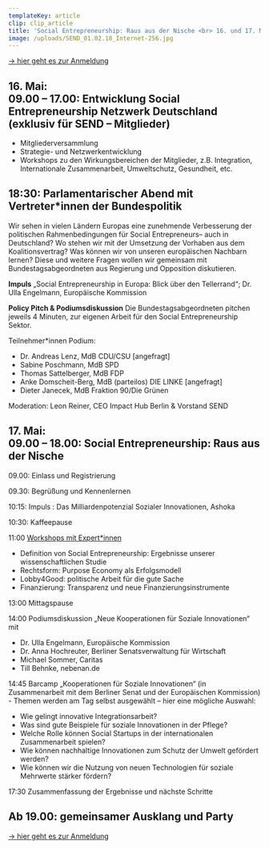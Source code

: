 ```yaml
---
templateKey: article
clip: clip_article
title: 'Social Entrepreneurship: Raus aus der Nische <br> 16. und 17. Mai in Berlin'
image: /uploads/SEND_01.02.18_Internet-256.jpg
---
```

[→ hier geht es zur Anmeldung](https://www.eventbrite.de/e/social-entrepreneurship-raus-aus-der-nische-tickets-58867434080)

## 16. Mai: <br> 09.00 – 17.00: Entwicklung Social Entrepreneurship Netzwerk Deutschland (exklusiv für SEND – Mitglieder)

* Mitgliederversammlung
* Strategie- und Netzwerkentwicklung
* Workshops zu den Wirkungsbereichen der Mitglieder, z.B. Integration, Internationale Zusammenarbeit, Umweltschutz, Gesundheit,  etc.

## 18:30: Parlamentarischer Abend mit Vertreter*innen der Bundespolitik

Wir sehen in vielen Ländern Europas eine zunehmende Verbesserung der politischen
Rahmenbedingungen für Social Entrepreneurs– auch in Deutschland? Wo stehen wir mit der
Umsetzung der Vorhaben aus dem Koalitionsvertrag? Was können wir von unseren europäischen
Nachbarn lernen? Diese und weitere Fragen wollen wir gemeinsam mit Bundestagsabgeordneten aus
Regierung und Opposition diskutieren.

**Impuls**
„Social Entrepreneurship in Europa: Blick über den Tellerrand“; Dr. Ulla Engelmann, Europäische Kommission

**Policy Pitch & Podiumsdiskussion**
Die Bundestagsabgeordneten pitchen jeweils 4 Minuten, zur eigenen Arbeit für den Social
Entrepreneurship Sektor.

Teilnehmer*innen Podium:

* Dr. Andreas Lenz, MdB CDU/CSU \[angefragt]
* Sabine Poschmann, MdB SPD
* Thomas Sattelberger, MdB FDP
* Anke Domscheit-Berg, MdB (parteilos) DIE LINKE \[angefragt]
* Dieter Janecek, MdB Fraktion 90/Die Grünen

Moderation: Leon Reiner, CEO Impact Hub Berlin & Vorstand SEND

## 17. Mai: <br> 09.00 – 18.00: Social Entrepreneurship: Raus aus der Nische

09.00: Einlass und Registrierung

09.30: Begrüßung und Kennenlernen

10:15: Impuls : Das Milliardenpotenzial Sozialer Innovationen, Ashoka

10:30: Kaffeepause

11:00 [Workshops mit Expert*innen ](https://www.send-ev.de/uploads/beschreibung-workshops.pdf)

* Definition von Social Entrepreneurship: Ergebnisse unserer wissenschaftlichen Studie
* Rechtsform: Purpose Economy als Erfolgsmodell
* Lobby4Good: politische Arbeit für die gute Sache
* Finanzierung: Transparenz und neue Finanzierungsinstrumente

13:00 Mittagspause

14:00 Podiumsdiskussion „Neue Kooperationen für Soziale Innovationen“ mit

* Dr. Ulla Engelmann, Europäische Kommission
* Dr. Anna  Hochreuter, Berliner Senatsverwaltung für Wirtschaft
* Michael Sommer, Caritas
* Till Behnke, nebenan.de

14:45 Barcamp „Kooperationen für Soziale Innovationen“ (in Zusammenarbeit mit dem Berliner
Senat und der Europäischen Kommission) - Themen werden am Tag selbst ausgewählt – hier eine mögliche Auswahl:

* Wie gelingt innovative Integrationsarbeit?
* Was sind gute Beispiele für soziale Innovationen in der Pflege?
* Welche Rolle können Social Startups in der internationalen Zusammenarbeit spielen?
* Wie können nachhaltige Innovationen zum Schutz der Umwelt gefördert werden?
* Wie können wir die Nutzung von neuen Technologien für soziale Mehrwerte stärker
  fördern?

17:30 Zusammenfassung der Ergebnisse  und nächste Schritte

## Ab 19.00: gemeinsamer Ausklang und Party

[→ hier geht es zur Anmeldung](https://www.eventbrite.de/e/social-entrepreneurship-raus-aus-der-nische-tickets-58867434080)
